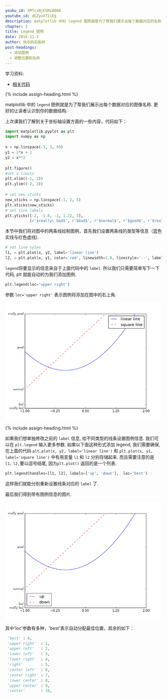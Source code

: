 ```yaml
---
youku_id: XMTcxNjE5MzA0OA
youtube_id: dGZyoX72iEg
description: matplotlib 中的 legend 图例就是为了帮我们展示出每个数据对应的名称. 更好的让读者认识到你的数据结构.
chapter: 2
title: Legend 图例
date: 2016-11-3
author: 快乐的石板桥
post-headings:
  - 添加图例
  - 调整位置和名称
---
```


学习资料:
  * [相关代码](https://github.com/MorvanZhou/tutorials/blob/master/matplotlibTUT/plt7_legend.py)

{% include assign-heading.html %}

matplotlib 中的 `legend` 图例就是为了帮我们展示出每个数据对应的图像名称. 更好的让读者认识到你的数据结构.

上次课我们了解到关于坐标轴设置方面的一些内容，代码如下：

```python
import matplotlib.pyplot as plt
import numpy as np

x = np.linspace(-3, 3, 50)
y1 = 2*x + 1
y2 = x**2

plt.figure()
#set x limits
plt.xlim((-1, 2))
plt.ylim((-2, 3))

# set new sticks
new_sticks = np.linspace(-1, 2, 5)
plt.xticks(new_sticks)
# set tick labels
plt.yticks([-2, -1.8, -1, 1.22, 3],
           [r'$really\ bad$', r'$bad$', r'$normal$', r'$good$', r'$really\ good$'])
```

本节中我们将对图中的两条线绘制图例，首先我们设置两条线的类型等信息（蓝色实线与红色虚线).

```python
# set line syles
l1, = plt.plot(x, y2, label='linear line')
l2, = plt.plot(x, y1, color='red', linewidth=1.0, linestyle='--', label='square line')
```

`legend`将要显示的信息来自于上面代码中的 `label`. 所以我们只需要简单写下一下代码, plt 就能自动的为我们添加图例.

```python
plt.legend(loc='upper right')
```

参数 `loc='upper right'` 表示图例将添加在图中的右上角. 

<img class= "course-image" src="/static/results/plt/2_5_1.png" alt="{{ page.title }}{% increment image-count %}">

{% include assign-heading.html %}

如果我们想单独修改之前的 `label` 信息, 给不同类型的线条设置图例信息. 我们可以在 `plt.legend` 输入更多参数.
如果以下面这种形式添加 legend, 我们需要确保, 在上面的代码 `plt.plot(x, y2, label='linear line')` 和 
`plt.plot(x, y1, label='square line')`
中有用变量 `l1` 和 `l2` 分别存储起来. 而且需要注意的是 `l1,` `l2,`要以逗号结尾, 因为`plt.plot()` 返回的是一个列表.

```python
plt.legend(handles=[l1, l2], labels=['up', 'down'],  loc='best')
```

这样我们就能分别重新设置线条对应的 `label` 了.

最后我们得到带有图例信息的图片.

<img class= "course-image" src="/static/results/plt/2_5_2.png" alt="{{ page.title }}{% increment image-count %}">

其中'loc'参数有多种，'best'表示自动分配最佳位置，其余的如下：

```python
 'best' : 0,          
 'upper right'  : 1,
 'upper left'   : 2,
 'lower left'   : 3,
 'lower right'  : 4,
 'right'        : 5,
 'center left'  : 6,
 'center right' : 7,
 'lower center' : 8,
 'upper center' : 9,
 'center'       : 10,
```